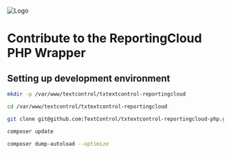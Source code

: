 ![Logo](https://raw.githubusercontent.com/TextControl/txtextcontrol-reportingcloud-php/master/resource/rc_logo_512.png)

# Contribute to the ReportingCloud PHP Wrapper

## Setting up development environment

```bash
mkdir -p /var/www/textcontrol/txtextcontrol-reportingcloud

cd /var/www/textcontrol/txtextcontrol-reportingcloud

git clone git@github.com:TextControl/txtextcontrol-reportingcloud-php.git .

composer update

composer dump-autoload --optimize
```